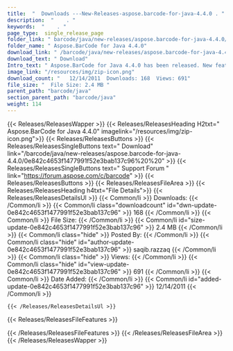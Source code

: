 ```yaml
---
title:  "  Downloads ---New-Releases-aspose.barcode-for-java-4.4.0 . " 
description:  "    . " 
keywords:  "    . " 
page_type:  single_release_page
folder_link: " barcode/java/new-releases/aspose.barcode-for-java-4.4.0/"
folder_name: " Aspose.BarCode for Java 4.4.0"
download_link: " /barcode/java/new-releases/aspose.barcode-for-java-4.4.0/0e842c4653f1477991f52e3bab137c96"
download_text: " Download"
Intro_text: " Aspose.BarCode for Java 4.4.0 has been released. New features and bug fixes prov..."
image_link: "/resources/img/zip-icon.png"
download_count: "   12/14/2011  Downloads: 168  Views: 691"
file_size: "  File Size: 2.4 MB "
parent_path: "barcode/java"
section_parent_path: "barcode/java"
weight: 114
---
```


{{< Releases/ReleasesWapper >}}
  {{< Releases/ReleasesHeading H2txt=" Aspose.BarCode for Java 4.4.0" imagelink="/resources/img/zip-icon.png">}}
  {{< Releases/ReleasesButtons >}}
    {{< Releases/ReleasesSingleButtons text=" Download" link="/barcode/java/new-releases/aspose.barcode-for-java-4.4.0/0e842c4653f1477991f52e3bab137c96%20%20" >}}
    {{< Releases/ReleasesSingleButtons text=" Support Forum " link="https://forum.aspose.com/c/barcode" >}}
  {{< Releases/ReleasesButtons >}}
  {{< Releases/ReleasesFileArea >}}
    {{< Releases/ReleasesHeading h4txt="File Details">}}
    {{< Releases/ReleasesDetailsUl >}}
            {{< Common/li  >}} Downloads: {{< /Common/li >}} 
      {{< Common/li class="downloadcount" id="dwn-update-0e842c4653f1477991f52e3bab137c96" >}} 168 {{< /Common/li >}} 
      {{< Common/li  >}} File Size: {{< /Common/li >}} 
      {{< Common/li id="size-update-0e842c4653f1477991f52e3bab137c96" >}} 2.4 MB {{< /Common/li >}} 
      {{< Common/li  class="hide" >}} Posted By: {{< /Common/li >}} 
      {{< Common/li class="hide" id="author-update-0e842c4653f1477991f52e3bab137c96" >}} saqib.razzaq {{< /Common/li >}} 
      {{< Common/li class="hide"  >}} Views: {{< /Common/li >}} 
      {{< Common/li class="hide" id="view-update-0e842c4653f1477991f52e3bab137c96" >}} 691 {{< /Common/li >}} 
      {{< Common/li  >}} Date Added: {{< /Common/li >}} 
      {{< Common/li id="added-update-0e842c4653f1477991f52e3bab137c96" >}} 12/14/2011 {{< /Common/li >}} 

    {{< /Releases/ReleasesDetailsUl >}}

  {{< Releases/ReleasesFileFeatures >}}
      
  {{< /Releases/ReleasesFileFeatures >}}
 {{< /Releases/ReleasesFileArea >}}
{{< /Releases/ReleasesWapper >}}


